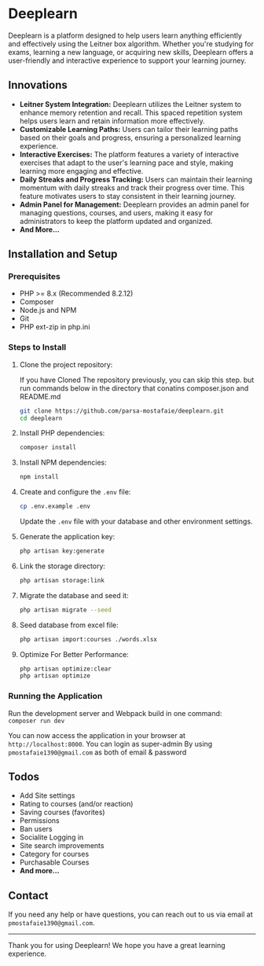 # Deeplearn

Deeplearn is a platform designed to help users learn anything efficiently and effectively using the Leitner box algorithm. Whether you're studying for exams, learning a new language, or acquiring new skills, Deeplearn offers a user-friendly and interactive experience to support your learning journey.

## Innovations

-   **Leitner System Integration:** Deeplearn utilizes the Leitner system to enhance memory retention and recall. This spaced repetition system helps users learn and retain information more effectively.
-   **Customizable Learning Paths:** Users can tailor their learning paths based on their goals and progress, ensuring a personalized learning experience.
-   **Interactive Exercises:** The platform features a variety of interactive exercises that adapt to the user's learning pace and style, making learning more engaging and effective.
-   **Daily Streaks and Progress Tracking:** Users can maintain their learning momentum with daily streaks and track their progress over time. This feature motivates users to stay consistent in their learning journey.
-   **Admin Panel for Management:** Deeplearn provides an admin panel for managing questions, courses, and users, making it easy for administrators to keep the platform updated and organized.
-   **And More...**

## Installation and Setup

### Prerequisites

-   PHP >= 8.x (Recommended 8.2.12)
-   Composer
-   Node.js and NPM
-   Git
-   PHP ext-zip in php.ini

### Steps to Install

1. Clone the project repository:
    
    If you have Cloned The repository previously, you can skip this step. but run commands below in the directory that conatins composer.json and README.md
    ```bash
    git clone https://github.com/parsa-mostafaie/deeplearn.git
    cd deeplearn
    ```

2. Install PHP dependencies:

    ```bash
    composer install
    ```

3. Install NPM dependencies:

    ```bash
    npm install
    ```

4. Create and configure the `.env` file:

    ```bash
    cp .env.example .env
    ```

    Update the `.env` file with your database and other environment settings.

5. Generate the application key:

    ```bash
    php artisan key:generate
    ```

6. Link the storage directory:

    ```bash
    php artisan storage:link
    ```

7. Migrate the database and seed it:
    ```bash
    php artisan migrate --seed
    ```

8. Seed database from excel file:
    ```bash
    php artisan import:courses ./words.xlsx
    ```

9. Optimize For Better Performance:
    
    ```bash
    php artisan optimize:clear
    php artisan optimize
    ```

### Running the Application

Run the development server and Webpack build in one command:
`    composer run dev
   `

You can now access the application in your browser at `http://localhost:8000`.
You can login as super-admin By using ``pmostafaie1390@gmail.com`` as both of email & password

## Todos

- Add Site settings
- Rating to courses (and/or reaction)
- Saving courses (favorites)
- Permissions
- Ban users
- Socialite Logging in
- Site search improvements
- Category for courses
- Purchasable Courses
- **And more...**


## Contact

If you need any help or have questions, you can reach out to us via email at `pmostafaie1390@gmail.com`.

---

Thank you for using Deeplearn! We hope you have a great learning experience.
